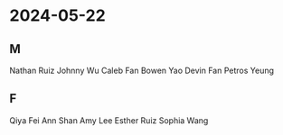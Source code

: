 # 2024-05-22
## M
Nathan Ruiz
Johnny Wu
Caleb Fan
Bowen Yao
Devin Fan
Petros Yeung
## F
Qiya Fei
Ann Shan
Amy Lee
Esther Ruiz
Sophia Wang
